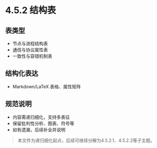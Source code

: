 # 4.5.2 结构表

## 表类型
- 节点与进程结构表
- 通信与协议属性表
- 一致性与容错机制表

## 结构化表达
- Markdown/LaTeX 表格、属性矩阵

## 规范说明
- 内容需递归细化，支持多表征
- 保留批判性分析、图表、符号等
- 如有遗漏，后续补全并说明

> 本文件为递归细化起点，后续可继续分解为4.5.2.1、4.5.2.2等子主题。 